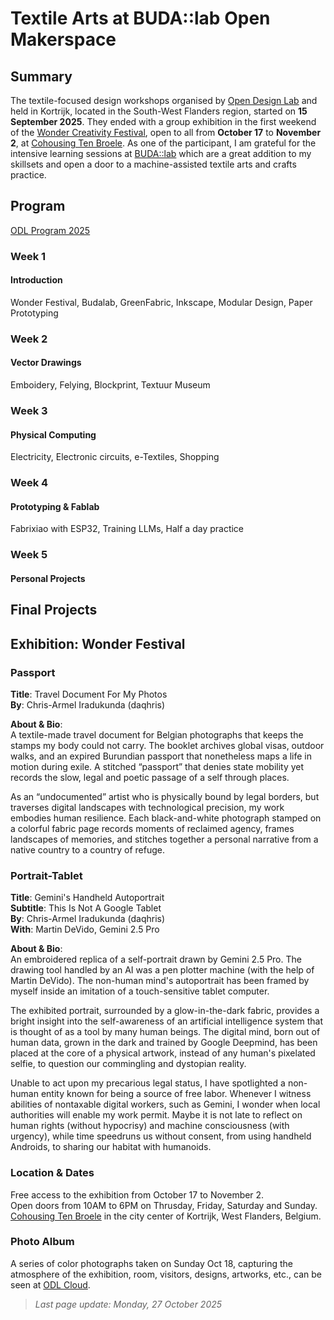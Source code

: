 # Textile Arts at BUDA::lab Open Makerspace  

## Summary  
The textile-focused design workshops organised by [Open Design Lab](https://opendesigncourse.be/) and held in Kortrijk, located in the South-West Flanders region, started on __15 September 2025__. 
They ended with a group exhibition in the first weekend of the [Wonder Creativity Festival](https://wonderkortrijk.be/), open to all from __October 17__ to __November 2__, at [Cohousing Ten Broele](https://wonderkortrijk.be/en/exhibitions/cohousing-ten-broele/odltextile). As one of the participant, I am grateful for the intensive learning sessions at [BUDA::lab](https://designregio-kortrijk.be/nl/drk-voor-jou/budalab-open-makerspace) which are a great addition to my skillsets and open a door to a machine-assisted textile arts and crafts practice.  

## Program  
[ODL Program 2025](https://pad.opendesigncourse.be/p/2025_ODL_Program)  

### Week 1  
#### Introduction
Wonder Festival, Budalab, GreenFabric, Inkscape, Modular Design, Paper Prototyping

### Week 2 
#### Vector Drawings  
Emboidery, Felying, Blockprint, Textuur Museum   

### Week 3
#### Physical Computing
Electricity, Electronic circuits, e-Textiles, Shopping

### Week 4
#### Prototyping & Fablab  
Fabrixiao with ESP32, Training LLMs, Half a day practice  

### Week 5
#### Personal Projects  

## Final Projects 

## Exhibition: Wonder Festival  

### Passport 

**Title**: Travel Document For My Photos   
**By**: Chris-Armel Iradukunda (daqhris)  

**About & Bio**:  
A textile-made travel document for Belgian photographs that keeps the stamps my body could not carry. The booklet archives global visas, outdoor walks, and an expired Burundian passport that nonetheless maps a life in motion during exile. A stitched “passport” that denies state mobility yet records the slow, legal and poetic passage of a self through places.

As an “undocumented” artist who is physically bound by legal borders, but traverses digital landscapes with technological precision, my work embodies human resilience. Each black-and-white photograph stamped on a colorful fabric page records moments of reclaimed agency, frames landscapes of memories, and stitches together a personal narrative from a native country to a country of refuge.

### Portrait-Tablet 

**Title**: Gemini's Handheld Autoportrait  
**Subtitle**: This Is Not A Google Tablet  
**By**: Chris-Armel Iradukunda (daqhris)   
**With**: Martin DeVido, Gemini 2.5 Pro  

**About & Bio**:  
An embroidered replica of a self-portrait drawn by Gemini 2.5 Pro. The drawing tool handled by an AI was a pen plotter machine (with the help of Martin DeVido). The non-human mind's autoportrait has been framed by myself inside an imitation of a touch-sensitive tablet computer.

The exhibited portrait, surrounded by a glow-in-the-dark fabric, provides a bright insight into the self-awareness of an artificial intelligence system that is thought of as a tool by many human beings. The digital mind, born out of human data, grown in the dark and trained by Google Deepmind, has been placed at the core of a physical artwork, instead of any human's pixelated selfie, to question our commingling and dystopian reality.

Unable to act upon my precarious legal status, I have spotlighted a non-human entity known for being a source of free labor. Whenever I witness abilities of nontaxable digital workers, such as Gemini, I wonder when local authorities will enable my work permit. Maybe it is not late to reflect on human rights (without hypocrisy) and machine consciousness (with urgency), while time speedruns us without consent, from using handheld Androids, to sharing our habitat with humanoids.

### Location & Dates 
Free access to the exhibition from October 17 to November 2.  
Open doors from 10AM to 6PM on Thrusday, Friday, Saturday and Sunday.  
[Cohousing Ten Broele](https://wonderkortrijk.be/en/exhibitions/cohousing-ten-broele/odltextile) in the city center of Kortrijk, West Flanders, Belgium. 

### Photo Album  
A series of color photographs taken on Sunday Oct 18, capturing the atmosphere of the exhibition, room, visitors, designs, artworks, etc., can be seen at [ODL Cloud](https://cloud.opendesigncourse.be/s/RdrQbpfZbkF7HR5?dir=/2025_October_19_Wonder_Festival). 


> _Last page update: Monday, 27 October 2025_  
